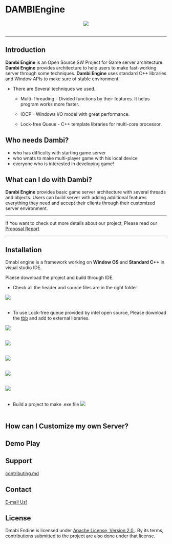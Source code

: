 # DAMBIEngine
<div align="center">
  <img src="https://github.com/HYEONSEOK1/DAMBIEngine/blob/main/Resources/Dmabi.png"><br><br>
</div>

-----------------

Introduction
-----------------
  **Dambi Engine** is an Open Source SW Project for Game server architecture. **Dambi Engine** provides architecture to help users to make fast-working server through some techniques. **Dambi Engine** uses standard C++ libraries and Window APIs to make sure of stable environment.
  
* There are Several techniques we used.
  
  * Multi-Threading - Divided functions by their features. It helps program works more faster.
 
  * IOCP - Windows I/O model with great performance.
 
  * Lock-free Queue - C++ template libraries for multi-core processor.

Who needs Dambi?
-----------------
* who has difficulty with starting game server
* who wnats to make multi-player game with his local device
* everyone who is interested in developing game! 
 
 What can I do with Dambi?
-----------------
**Dambi Engine** provides basic game server architecture with several threads and objects. Users can build server with adding additional features everything they need and accept their clients through their customized server environment.
 
-----------------
If You want to check out more details about our project, Please read our [Proposal Report](CONTRIBUTING.md)

-----------------

Installation
-----------------
Dmabi engine is a framework working on **Window OS** and **Standard C++** in visual studio IDE.

Plaese download the project and build through IDE.

* Check all the header and source files are in the right folder
<div align="left">
  <img src="https://github.com/HYEONSEOK1/DAMBIEngine/blob/main/Resources/files.PNG"><br><br>
</div>

* To use Lock-free queue provided by intel open source, Please download the [tbb](https://github.com/oneapi-src/oneTBB) and add to external libraries.
<div align="left">
  <img src="https://github.com/HYEONSEOK1/DAMBIEngine/blob/main/Resources/install1.png"><br><br>
  
  <img src="https://github.com/HYEONSEOK1/DAMBIEngine/blob/main/Resources/install2.png"><br><br>
  
  <img src="https://github.com/HYEONSEOK1/DAMBIEngine/blob/main/Resources/install3.png"><br><br>
  
  <img src="https://github.com/HYEONSEOK1/DAMBIEngine/blob/main/Resources/install4.png"><br><br>
  
  <img src="https://github.com/HYEONSEOK1/DAMBIEngine/blob/main/Resources/install5.png"><br><br>
</div>

* Build a project to make .exe file
<img src="https://github.com/HYEONSEOK1/DAMBIEngine/blob/main/Resources/install6.png"><br><br>

How can I Customize my own Server?
-----------------


Demo Play
-----------------



Support
-----------------
[contributing.md](https://github.com/HYEONSEOK1/DAMBIEngine/blob/main/Contributing.md)

Contact
-----------------
[E-mail Us!](simon365@naver.com)

License
-----------------
Dmabi Endine is licensed under [Apache License, Version 2.0.](https://github.com/HYEONSEOK1/DAMBIEngine/blob/main/LICENSE). By its terms, contributions submitted to the project are also done under that license.
